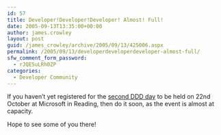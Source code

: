 ```yaml
---
id: 57
title: Developer!Developer!Developer! Almost! Full!
date: 2005-09-13T13:35:00+00:00
author: james.crowley
layout: post
guid: /james_crowley/archive/2005/09/13/425006.aspx
permalink: /2005/09/13/developerdeveloperdeveloper-almost-full/
sfw_comment_form_password:
  - rJQE5uLRh0ZP
categories:
  - Developer Community
---
```

If you haven&#8217;t yet registered for the [second DDD day](http://www.developerday.co.uk/) to be held on 22nd October at Microsoft in Reading, then do it soon, as the event is almost at capacity.

Hope to see some of you there!